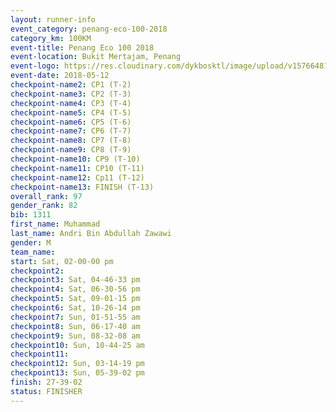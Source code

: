 ```yaml
--- 
layout: runner-info 
event_category: penang-eco-100-2018 
category_km: 100KM 
event-title: Penang Eco 100 2018 
event-location: Bukit Mertajam, Penang 
event-logo: https://res.cloudinary.com/dykbosktl/image/upload/v1576648106/Logo/Logo_lovxhg.jpg 
event-date: 2018-05-12 
checkpoint-name2: CP1 (T-2) 
checkpoint-name3: CP2 (T-3) 
checkpoint-name4: CP3 (T-4) 
checkpoint-name5: CP4 (T-5) 
checkpoint-name6: CP5 (T-6) 
checkpoint-name7: CP6 (T-7) 
checkpoint-name8: CP7 (T-8) 
checkpoint-name9: CP8 (T-9) 
checkpoint-name10: CP9 (T-10) 
checkpoint-name11: CP10 (T-11) 
checkpoint-name12: Cp11 (T-12) 
checkpoint-name13: FINISH (T-13) 
overall_rank: 97
gender_rank: 82
bib: 1311
first_name: Muhammad
last_name: Andri Bin Abdullah Zawawi
gender: M
team_name: 
start: Sat, 02-00-00 pm
checkpoint2: 
checkpoint3: Sat, 04-46-33 pm
checkpoint4: Sat, 06-30-56 pm
checkpoint5: Sat, 09-01-15 pm
checkpoint6: Sat, 10-26-14 pm
checkpoint7: Sun, 01-51-55 am
checkpoint8: Sun, 06-17-40 am
checkpoint9: Sun, 08-32-08 am
checkpoint10: Sun, 10-44-25 am
checkpoint11: 
checkpoint12: Sun, 03-14-19 pm
checkpoint13: Sun, 05-39-02 pm
finish: 27-39-02
status: FINISHER
--- 
```


